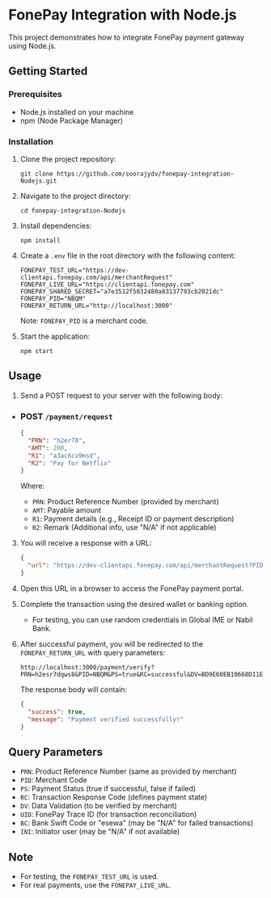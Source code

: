 # FonePay Integration with Node.js

This project demonstrates how to integrate FonePay payment gateway using Node.js.

## Getting Started

### Prerequisites

- Node.js installed on your machine
- npm (Node Package Manager)

### Installation

1. Clone the project repository:
   ```
   git clone https://github.com/soorajydv/fonepay-integration-Nodejs.git
   ```

2. Navigate to the project directory:
   ```
   cd fonepay-integration-Nodejs
   ```

3. Install dependencies:
   ```
   npm install
   ```

4. Create a `.env` file in the root directory with the following content:
   ```
   FONEPAY_TEST_URL="https://dev-clientapi.fonepay.com/api/merchantRequest"
   FONEPAY_LIVE_URL="https://clientapi.fonepay.com"
   FONEPAY_SHARED_SECRET="a7e3512f5032480a83137793cb2021dc"
   FONEPAY_PID="NBQM"
   FONEPAY_RETURN_URL="http://localhost:3000"
   ```

   Note: `FONEPAY_PID` is a merchant code.

5. Start the application:
   ```
   npm start
   ```

## Usage

1. Send a POST request to your server with the following body:
- ### POST ```/payment/request```
   ```json
   {
     "PRN": "h2er78",
     "AMT": 200,
     "R1": "a3ac6cv9msd",
     "R2": "Pay for Netflix"
   }
   ```

   Where:
   - `PRN`: Product Reference Number (provided by merchant)
   - `AMT`: Payable amount
   - `R1`: Payment details (e.g., Receipt ID or payment description)
   - `R2`: Remark (Additional info, use "N/A" if not applicable)

3. You will receive a response with a URL:
   ```json
   {
     "url": "https://dev-clientapi.fonepay.com/api/merchantRequest?PID=NBQM&MD=P&PRN=h2er78&AMT=200&CRN=NPR&DT=01%2F01%2F2025&R1=gg&R2=dd&DV=6bdcfc4d1fe668cf3ce6ad510dc28c331ca5980e15a54b6cce6ff472365656e53555db04b7bb7b39167ae815498c46a612d2c43f29d5f2f1f4156205f9b0c65c&RU=http%3A%2F%2Flocalhost%3A3000%2Fpayment%2Fverify"
   }
   ```

4. Open this URL in a browser to access the FonePay payment portal.

5. Complete the transaction using the desired wallet or banking option.
   - For testing, you can use random credentials in Global IME or Nabil Bank.

6. After successful payment, you will be redirected to the `FONEPAY_RETURN_URL` with query parameters:
   ```
   http://localhost:3000/payment/verify?PRN=h2esr7dqws8&PID=NBQM&PS=true&RC=successful&DV=BD9E60EB10668D11E174308F7A33A233AD1B34C1E031BADFAD7CFD70AED19F0DA0ADE6D2973F01D8AED194057C1C11CAF7E510414CE5C56A2FE244F72183C0F0&UID=82146&BC=GLBBNPKA&INI=9819865988&P_AMT=200.0&R_AMT=200 
   ```

   The response body will contain:
   ```json
   {
     "success": true,
     "message": "Payment verified successfully!"
   }
   ```

## Query Parameters

- `PRN`: Product Reference Number (same as provided by merchant)
- `PID`: Merchant Code
- `PS`: Payment Status (true if successful, false if failed)
- `RC`: Transaction Response Code (defines payment state)
- `DV`: Data Validation (to be verified by merchant)
- `UID`: FonePay Trace ID (for transaction reconciliation)
- `BC`: Bank Swift Code or "esewa" (may be "N/A" for failed transactions)
- `INI`: Initiator user (may be "N/A" if not available)

## Note

- For testing, the `FONEPAY_TEST_URL` is used.
- For real payments, use the `FONEPAY_LIVE_URL`.
